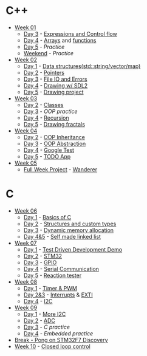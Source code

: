 # C++
* [Week 01](https://github.com/green-fox-academy/pVer297/tree/master/week-01)
  * [Day 3](https://github.com/green-fox-academy/pVer297/tree/master/week-01/day-3) - [Expressions and Control flow](https://github.com/green-fox-academy/teaching-materials/blob/master/workshop/expressions-and-control-flow/cpp.md)
  * [Day 4](https://github.com/green-fox-academy/pVer297/tree/master/week-01/day-4) - [Arrays](https://github.com/green-fox-academy/teaching-materials/blob/master/workshop/arrays/cpp.md) and [functions](https://github.com/green-fox-academy/teaching-materials/blob/master/workshop/functions/cpp.md)
  * [Day 5](https://github.com/green-fox-academy/pVer297/tree/master/week-01/day-5) - *Practice*
  * [Weekend](https://github.com/green-fox-academy/pVer297/tree/master/week-01/self-practice) - *Practice*
* [Week 02](https://github.com/green-fox-academy/pVer297/tree/master/week-02)
  * [Day 1](https://github.com/green-fox-academy/pVer297/tree/master/week-02/day-1) - [Data structures(std::string/vector/map)](https://github.com/green-fox-academy/teaching-materials/blob/master/workshop/data-structures/cpp.md)
  * [Day 2](https://github.com/green-fox-academy/pVer297/tree/master/week-02/day-2) - [Pointers](https://github.com/green-fox-academy/teaching-materials/tree/master/workshop/pointers)
  * [Day 3](https://github.com/green-fox-academy/pVer297/tree/master/week-02/day-3) - [File IO and Errors](https://github.com/green-fox-academy/teaching-materials/blob/master/workshop/file-manipulations/cpp.md)
  * [Day 4](https://github.com/green-fox-academy/pVer297/tree/master/week-02/day-4) - [Drawing w/ SDL2](https://github.com/green-fox-academy/teaching-materials/blob/master/workshop/drawing/cpp.md)
  * [Day 5](https://github.com/green-fox-academy/pVer297/tree/master/week-02/day-5) - [Drawing project](https://github.com/green-fox-academy/teaching-materials/tree/master/project/drawing)
* [Week 03](https://github.com/green-fox-academy/pVer297/tree/master/week-03)
  * [Day 2](https://github.com/green-fox-academy/pVer297/tree/master/week-03/day-2) - [Classes](https://github.com/green-fox-academy/teaching-materials/blob/master/workshop/oo/cpp.md)
  * [Day 3](https://github.com/green-fox-academy/pVer297/tree/master/week-03/day-3) - *OOP practice*
  * [Day 4](https://github.com/green-fox-academy/pVer297/tree/master/week-03/day-4) - [Recursion](https://github.com/green-fox-academy/teaching-materials/blob/master/workshop/recursion/cpp.md)
  * [Day 5](https://github.com/green-fox-academy/pVer297/tree/master/week-03/day-5) - [Drawing fractals](https://github.com/green-fox-academy/teaching-materials/tree/master/project/fractals)
* [Week 04](https://github.com/green-fox-academy/pVer297/tree/master/week-04)
  * [Day 2](https://github.com/green-fox-academy/pVer297/tree/master/week-04/day-02) - [OOP Inheritance](https://github.com/green-fox-academy/teaching-materials/blob/master/workshop/inheritance/cpp.md)
  * [Day 3](https://github.com/green-fox-academy/pVer297/tree/master/week-04/day-03) - [OOP Abstraction](https://github.com/green-fox-academy/teaching-materials/blob/master/workshop/interfaces/cpp.md)
  * [Day 4](https://github.com/green-fox-academy/pVer297/tree/master/week-04/day-04) - [Google Test](https://github.com/green-fox-academy/teaching-materials/blob/master/workshop/testing/cpp.md)
  * [Day 5](https://github.com/pVer297/todo-app) - [TODO App](https://github.com/green-fox-academy/todo-app)
* [Week 05](https://github.com/green-fox-academy/pVer297/tree/master/week-05)
  * [Full Week Project](https://github.com/pVer297/wanderer-cpp) - [Wanderer](https://github.com/green-fox-academy/teaching-materials/tree/master/project/wanderer)

# C
* [Week 06](https://github.com/green-fox-academy/pVer297/tree/master/week-06)
  * [Day 1](https://github.com/green-fox-academy/pVer297/tree/master/week-06/day-1) - [Basics of C](https://github.com/green-fox-academy/teaching-materials/blob/master/workshop/basics-of-c/README.md)
  * [Day 2](https://github.com/green-fox-academy/pVer297/tree/master/week-06/day-2) - [Structures and custom types](https://github.com/green-fox-academy/teaching-materials/blob/master/workshop/structures-and-custom-types/README.md)
  * [Day 3](https://github.com/green-fox-academy/pVer297/tree/master/week-06/day-3) - [Dynamic memory allocation](https://github.com/green-fox-academy/teaching-materials/blob/master/workshop/dynamic-memory/c.md)
  * [Day 4&5](https://github.com/green-fox-academy/pVer297/tree/master/week-06/day-4%265) - [Self made linked list](https://github.com/green-fox-academy/teaching-materials/blob/master/project/advanced-data-structures/README.md)
* [Week 07](https://github.com/green-fox-academy/pVer297/tree/master/week-07)
  * [Day 1](https://github.com/green-fox-academy/pVer297/tree/master/week-07/day-01) - [Test Driven Development Demo](https://github.com/green-fox-academy/teaching-materials/tree/master/dojo/poker-kata)
  * [Day 2](https://github.com/green-fox-academy/pVer297/tree/master/week-07/day-02) - [STM32](https://github.com/green-fox-academy/teaching-materials/blob/master/workshop/stm32/STM32-intro/README.md)
  * [Day 3](https://github.com/green-fox-academy/pVer297/tree/master/week-07/day-03) - [GPIO](https://github.com/green-fox-academy/teaching-materials/blob/stm32-gpio-refactor/workshop/stm32/STM32-GPIO-registers/README.md)
  * [Day 4](https://github.com/green-fox-academy/pVer297/tree/master/week-07/day-04) - [Serial Communication](https://github.com/green-fox-academy/teaching-materials/tree/stm32-serial-refactor/workshop/stm32/STM32-serial-communication)
  * [Day 5](https://github.com/green-fox-academy/pVer297/tree/master/week-07/day-05) - [Reaction tester](https://github.com/green-fox-academy/teaching-materials/blob/master/project/reaction-tester-game/README.md)
* [Week 08](https://github.com/green-fox-academy/pVer297/tree/master/week-08)
  * [Day 1](https://github.com/green-fox-academy/pVer297/tree/master/week-08/day-01) - [Timer & PWM](https://github.com/green-fox-academy/teaching-materials/tree/stm32-interrupt-refactor/workshop/stm32/STM32-timer-PWM-interrupts)
  * [Day 2&3](https://github.com/green-fox-academy/pVer297/tree/master/week-08/day-02_03) - [Interrupts](https://github.com/green-fox-academy/teaching-materials/tree/master/workshop/stm32/interrupts-STM32) & [EXTI](https://github.com/green-fox-academy/teaching-materials/blob/stm32-hal-exti/workshop/stm32/STM32-HAL-GPIO-and-external-interrupts/README.md)
  * [Day 4](https://github.com/green-fox-academy/pVer297/tree/master/week-08/day-4) - [I2C](https://github.com/green-fox-academy/teaching-materials/tree/stm32-i2c-refactor/workshop/stm32/STM32-I2C-communication)
* [Week 09](https://github.com/green-fox-academy/pVer297/tree/master/week-09)
  * [Day 1](https://github.com/green-fox-academy/pVer297/tree/master/week-09/day-01) - [More I2C](https://github.com/green-fox-academy/teaching-materials/blob/stm32-i2c-refactor/workshop/stm32/STM32-I2C-communication/io-expander.md)
  * [Day 2](https://github.com/green-fox-academy/pVer297/tree/master/week-09/day-02) - [ADC](https://github.com/green-fox-academy/teaching-materials/tree/stm32-adc-dma/workshop/stm32/STM32-adc)
  * [Day 3](https://github.com/green-fox-academy/pVer297/tree/master/week-09/day-03-Practice) - *C practice*
  * [Day 4](https://github.com/green-fox-academy/pVer297/tree/master/week-09/day-04-Practice) - *Embedded practice*
* [Break - Pong on STM32F7 Discovery](https://github.com/green-fox-academy/pVer297/tree/master/free-week-practice/Pong)
* [Week 10](https://github.com/green-fox-academy/pVer297/tree/master/week-10/Control_Loop_Project) - [Closed loop control](https://github.com/green-fox-academy/teaching-materials/blob/master/project-phase/0th-week-projects/embedded/README.md)
